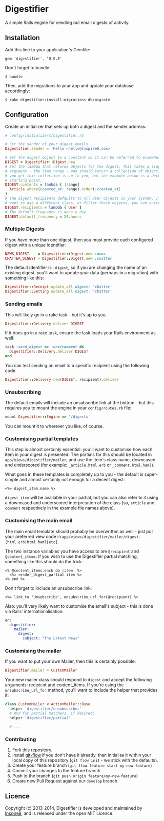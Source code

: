 # Digestifier

A simple Rails engine for sending out email digests of activity.

## Installation

Add this line to your application's Gemfile:

    gem 'digestifier', '0.0.5'

Don't forget to bundle:

    $ bundle

Then, add the migrations to your app and update your database accordingly:

    $ rake digestifier:install:migrations db:migrate

## Configuration

Create an initializer that sets up both a digest and the sender address:

```ruby
# config/initializers/digestifier.rb

# Set the sender of your digest emails
Digestifier.sender = 'Hello <hello@inspire9.com>'

# Set the digest object to a constant so it can be referred to elsewhere.
DIGEST = Digestifier::Digest.new
# Set the lambda that returns objects for the digest. This takes a single
# argument - the time range - and should return a collection of objects. How
# you get this collection is up to you, but the example below is a decent
# starting point.
DIGEST.contents = lambda { |range|
  Article.where(created_at: range).order(:created_at)
}
# The digest recipients defaults to all User objects in your system. If you
# want to use a different class, or filter those objects, you can customise it:
DIGEST.recipients = lambda { User }
# The default frequency is once a day.
DIGEST.default_frequency = 24.hours
```

### Multiple Digests

If you have more than one digest, then you must provide each configured digest with a unique identifier:

```ruby
NEWS_DIGEST    = Digestifier::Digest.new :news
CHATTER_DIGEST = Digestifier::Digest.new :chatter
```

The default identifier is `:digest`, so if you are changing the name of an existing digest, you'll want to update your data (perhaps in a migration) with something like this:

```ruby
Digestifier::Receipt.update_all digest: 'chatter'
Digestifier::Setting.update_all digest: 'chatter'
```

### Sending emails

This will likely go in a rake task - but it's up to you.

```ruby
Digestifier::Delivery.deliver DIGEST
```

If it does go in a rake task, ensure the task loads your Rails environment as well:

```ruby
task :send_digest => :environment do
  Digestifier::Delivery.deliver DIGEST
end
```

You can test sending an email to a specific recipient using the following code:

```ruby
Digestifier::Delivery.new(DIGEST, recipient).deliver
```

### Unsubscribing

The default emails will include an unsubscribe link at the bottom - but this requires you to mount the engine in your `config/routes.rb` file:

```ruby
mount Digestifier::Engine => '/digests'
```

You can mount it to wherever you like, of course.

### Customising partial templates

This step is almost certainly essential: you'll want to customise how each item in your digest is presented. The partials for this should be located in `app/views/digestifier/mailer`, and use the item's class name, downcased and underscored (for example: `_article.html.erb` or `_comment.html.haml`).

What goes in these templates is completely up to you - the default is super-simple and almost certainly not enough for a decent digest:

```erb
<%= digest_item.name %>
```

`digest_item` will be available in your partial, but you can also refer to it using a downcased and underscored interpretation of the class (so, `article` and `comment` respectively in the example file names above).

### Customising the main email

The main email template should probably be overwritten as well - just put your preferred view code in `app/views/digestifier/mailer/digest.[html.erb|html.haml|etc]`.

The two instance variables you have access to are `@recipient` and `@content_items`. If you wish to use the Digestifier partial matching, something like this should do the trick:

```erb
<% @content_items.each do |item| %>
  <%= render_digest_partial item %>
<% end %>
```

Don't forget to include an unsubscribe link:

```erb
<%= link_to 'Unsubscribe', unsubscribe_url_for(@recipient) %>
```

Also: you'll very likely want to customise the email's subject - this is done via Rails' internationalisation:

```yaml
en:
  digestifier:
    mailer:
      digest:
        subject: "The Latest News"
```

### Customising the mailer

If you want to put your own Mailer, then this is certainly possible:

```ruby
Digestifier.mailer = CustomMailer
```

Your new mailer class should respond to `digest` and accept the following arguments: recipient and content_items. If you're using the `unsubscribe_url_for` method, you'll want to include the helper that provides it:

```ruby
class CustomMailer < ActionMailer::Base
  helper 'digestifier/unsubscribes'
  # And for partial matchers, if desired:
  helper 'digestifier/partial'

  # ...
```

### Contributing

1. Fork this repository.
2. Install [git-flow](https://github.com/nvie/gitflow/wiki/Installation) if you don't have it already, then initialise it within your local copy of this repository (`git flow init` - we stick with the defaults).
3. Create your feature branch (`git flow feature start my-new-feature`)
4. Commit your changes to the feature branch.
5. Push to the branch (`git push origin feature/my-new-feature`)
6. Create new Pull Request against our `develop` branch.

## Licence

Copyright (c) 2013-2014, Digestifier is developed and maintained by [Inspire9](http://inspire9.com), and is released under the open MIT Licence.
